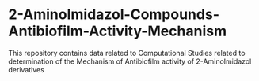 # 2-AminoImidazol-Compounds-Antibiofilm-Activity-Mechanism
This repository contains data related to Computational Studies related to determination of the Mechanism of Antibiofilm activity of 2-AminoImidazol derivatives
